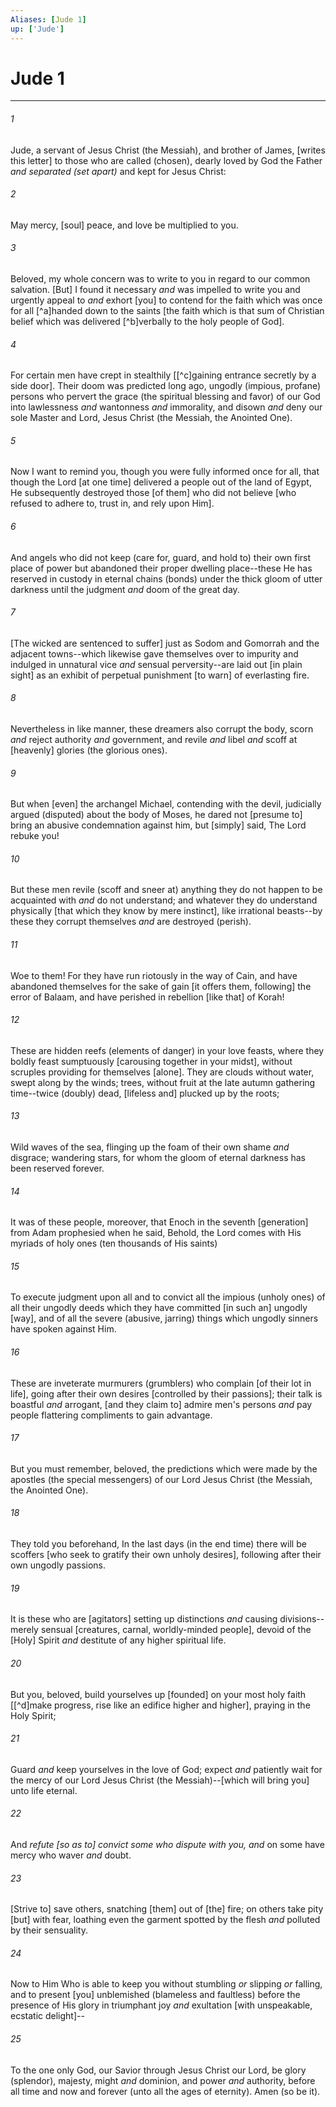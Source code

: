```yaml
---
Aliases: [Jude 1]
up: ['Jude']
---
```

# Jude 1

***














###### 1 






Jude, a servant of Jesus Christ (the Messiah), and brother of James, [writes this letter] to those who are called (chosen), dearly loved by God the Father _and separated (set apart)_ and kept for Jesus Christ: 













###### 2 






May mercy, [soul] peace, and love be multiplied to you. 













###### 3 






Beloved, my whole concern was to write to you in regard to our common salvation. [But] I found it necessary _and_ was impelled to write you and urgently appeal to _and_ exhort [you] to contend for the faith which was once for all [^a]handed down to the saints [the faith which is that sum of Christian belief which was delivered [^b]verbally to the holy people of God]. 













###### 4 






For certain men have crept in stealthily [[^c]gaining entrance secretly by a side door]. Their doom was predicted long ago, ungodly (impious, profane) persons who pervert the grace (the spiritual blessing and favor) of our God into lawlessness _and_ wantonness _and_ immorality, and disown _and_ deny our sole Master and Lord, Jesus Christ (the Messiah, the Anointed One). 













###### 5 






Now I want to remind you, though you were fully informed once for all, that though the Lord [at one time] delivered a people out of the land of Egypt, He subsequently destroyed those [of them] who did not believe [who refused to adhere to, trust in, and rely upon Him]. 













###### 6 






And angels who did not keep (care for, guard, and hold to) their own first place of power but abandoned their proper dwelling place--these He has reserved in custody in eternal chains (bonds) under the thick gloom of utter darkness until the judgment _and_ doom of the great day. 













###### 7 






[The wicked are sentenced to suffer] just as Sodom and Gomorrah and the adjacent towns--which likewise gave themselves over to impurity and indulged in unnatural vice _and_ sensual perversity--are laid out [in plain sight] as an exhibit of perpetual punishment [to warn] of everlasting fire. 













###### 8 






Nevertheless in like manner, these dreamers also corrupt the body, scorn _and_ reject authority _and_ government, and revile _and_ libel _and_ scoff at [heavenly] glories (the glorious ones). 













###### 9 






But when [even] the archangel Michael, contending with the devil, judicially argued (disputed) about the body of Moses, he dared not [presume to] bring an abusive condemnation against him, but [simply] said, The Lord rebuke you! 













###### 10 






But these men revile (scoff and sneer at) anything they do not happen to be acquainted with _and_ do not understand; and whatever they do understand physically [that which they know by mere instinct], like irrational beasts--by these they corrupt themselves _and_ are destroyed (perish). 













###### 11 






Woe to them! For they have run riotously in the way of Cain, and have abandoned themselves for the sake of gain [it offers them, following] the error of Balaam, and have perished in rebellion [like that] of Korah! 













###### 12 






These are hidden reefs (elements of danger) in your love feasts, where they boldly feast sumptuously [carousing together in your midst], without scruples providing for themselves [alone]. They are clouds without water, swept along by the winds; trees, without fruit at the late autumn gathering time--twice (doubly) dead, [lifeless and] plucked up by the roots; 













###### 13 






Wild waves of the sea, flinging up the foam of their own shame _and_ disgrace; wandering stars, for whom the gloom of eternal darkness has been reserved forever. 













###### 14 






It was of these people, moreover, that Enoch in the seventh [generation] from Adam prophesied when he said, Behold, the Lord comes with His myriads of holy ones (ten thousands of His saints) 













###### 15 






To execute judgment upon all and to convict all the impious (unholy ones) of all their ungodly deeds which they have committed [in such an] ungodly [way], and of all the severe (abusive, jarring) things which ungodly sinners have spoken against Him. 













###### 16 






These are inveterate murmurers (grumblers) who complain [of their lot in life], going after their own desires [controlled by their passions]; their talk is boastful _and_ arrogant, [and they claim to] admire men's persons _and_ pay people flattering compliments to gain advantage. 













###### 17 






But you must remember, beloved, the predictions which were made by the apostles (the special messengers) of our Lord Jesus Christ (the Messiah, the Anointed One). 













###### 18 






They told you beforehand, In the last days (in the end time) there will be scoffers [who seek to gratify their own unholy desires], following after their own ungodly passions. 













###### 19 






It is these who are [agitators] setting up distinctions _and_ causing divisions--merely sensual [creatures, carnal, worldly-minded people], devoid of the [Holy] Spirit _and_ destitute of any higher spiritual life. 













###### 20 






But you, beloved, build yourselves up [founded] on your most holy faith [[^d]make progress, rise like an edifice higher and higher], praying in the Holy Spirit; 













###### 21 






Guard _and_ keep yourselves in the love of God; expect _and_ patiently wait for the mercy of our Lord Jesus Christ (the Messiah)--[which will bring you] unto life eternal. 













###### 22 






And _refute [so as to] convict some who dispute with you, and_ on some have mercy who waver _and_ doubt. 













###### 23 






[Strive to] save others, snatching [them] out of [the] fire; on others take pity [but] with fear, loathing even the garment spotted by the flesh _and_ polluted by their sensuality. 













###### 24 






Now to Him Who is able to keep you without stumbling _or_ slipping _or_ falling, and to present [you] unblemished (blameless and faultless) before the presence of His glory in triumphant joy _and_ exultation [with unspeakable, ecstatic delight]-- 













###### 25 






To the one only God, our Savior through Jesus Christ our Lord, be glory (splendor), majesty, might _and_ dominion, and power _and_ authority, before all time and now and forever (unto all the ages of eternity). Amen (so be it).
